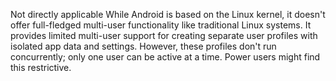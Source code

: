 Not directly applicable
While Android is based on the Linux kernel, it doesn't offer full-fledged multi-user functionality like traditional Linux systems. It provides limited multi-user support for creating separate user profiles with isolated app data and settings. However, these profiles don't run concurrently; only one user can be active at a time. Power users might find this restrictive.